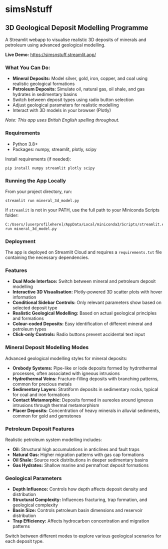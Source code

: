 # simsNstuff
## 3D Geological Deposit Modelling Programme

A Streamlit webapp to visualise realistic 3D deposits of minerals and petroleum using advanced geological modelling.

**Live Demo:** https://simsnstuff.streamlit.app/

### What You Can Do:
- **Mineral Deposits:** Model silver, gold, iron, copper, and coal using realistic geological formations
- **Petroleum Deposits:** Simulate oil, natural gas, oil shale, and gas hydrates in sedimentary basins
- Switch between deposit types using radio button selection
- Adjust geological parameters for realistic modelling
- Interact with 3D models in your browser (Plotly)

*Note: This app uses British English spelling throughout.*

### Requirements
- Python 3.8+
- Packages: numpy, streamlit, plotly, scipy

Install requirements (if needed):
```
pip install numpy streamlit plotly scipy
```

### Running the App Locally
From your project directory, run:
```
streamlit run mineral_3d_model.py
```
If `streamlit` is not in your PATH, use the full path to your Miniconda Scripts folder:
```
C:/Users/[userprofilehere]/AppData/Local/miniconda3/Scripts/streamlit.exe run mineral_3d_model.py
```

### Deployment
The app is deployed on Streamlit Cloud and requires a `requirements.txt` file containing the necessary dependencies.

### Features
- **Dual Mode Interface:** Switch between mineral and petroleum deposit modelling
- **Interactive 3D Visualisation:** Plotly-powered 3D scatter plots with hover information
- **Conditional Sidebar Controls:** Only relevant parameters show based on selected deposit type
- **Realistic Geological Modelling:** Based on actual geological principles and formations
- **Colour-coded Deposits:** Easy identification of different mineral and petroleum types
- **Click-only Controls:** Radio buttons prevent accidental text input

### Mineral Deposit Modelling Modes
Advanced geological modelling styles for mineral deposits:

- **Orebody Systems:** Pipe-like or lode deposits formed by hydrothermal processes, often associated with igneous intrusions
- **Hydrothermal Veins:** Fracture-filling deposits with branching patterns, common for precious metals
- **Sedimentary Layers:** Stratiform deposits in sedimentary rocks, typical for coal and iron formations
- **Contact Metamorphic:** Deposits formed in aureoles around igneous intrusions through thermal metamorphism
- **Placer Deposits:** Concentration of heavy minerals in alluvial sediments, common for gold and gemstones

### Petroleum Deposit Features
Realistic petroleum system modelling includes:

- **Oil:** Structural high accumulations in anticlines and fault traps
- **Natural Gas:** Higher migration patterns with gas cap formations
- **Oil Shale:** Source rock distributions in deeper sedimentary basins
- **Gas Hydrates:** Shallow marine and permafrost deposit formations

### Geological Parameters
- **Depth Influence:** Controls how depth affects deposit density and distribution
- **Structural Complexity:** Influences fracturing, trap formation, and geological complexity
- **Basin Size:** Controls petroleum basin dimensions and reservoir distribution
- **Trap Efficiency:** Affects hydrocarbon concentration and migration patterns

Switch between different modes to explore various geological scenarios for each deposit type.
